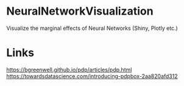 # NeuralNetworkVisualization
Visualize the marginal effects of Neural Networks (Shiny, Plotly etc.)
# Links
https://bgreenwell.github.io/pdp/articles/pdp.html
https://towardsdatascience.com/introducing-pdpbox-2aa820afd312


